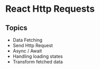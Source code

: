 # React Http Requests
## Topics
- Data Fetching
- Send Http Request
- Async / Await
- Handling loading states
- Transform fetched data